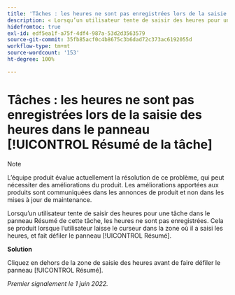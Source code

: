 ```yaml
---
title: 'Tâches : les heures ne sont pas enregistrées lors de la saisie des heures dans le panneau [!UICONTROL Résumé de la tâche]'
description: « Lorsqu’un utilisateur tente de saisir des heures pour une tâche dans le panneau Résumé de cette tâche, les heures ne sont pas enregistrées. Cela se produit lorsque l’utilisateur laisse le curseur dans la zone où il a saisi les heures, et fait défiler le panneau [!UICONTROL Résumé]. »
hidefromtoc: true
exl-id: edf5ea1f-a75f-4df4-987a-53d2d3563579
source-git-commit: 35fb85acf0c4b8675c3b6dad72c373ac6192055d
workflow-type: tm+mt
source-wordcount: '153'
ht-degree: 100%

---
```


# Tâches : les heures ne sont pas enregistrées lors de la saisie des heures dans le panneau [!UICONTROL Résumé de la tâche]

<!--Converted to story-->

>[!NOTE]
>
>L’équipe produit évalue actuellement la résolution de ce problème, qui peut nécessiter des améliorations du produit. Les améliorations apportées aux produits sont communiquées dans les annonces de produit et non dans les mises à jour de maintenance.

Lorsqu’un utilisateur tente de saisir des heures pour une tâche dans le panneau Résumé de cette tâche, les heures ne sont pas enregistrées. Cela se produit lorsque l’utilisateur laisse le curseur dans la zone où il a saisi les heures, et fait défiler le panneau [!UICONTROL Résumé].

**Solution**

Cliquez en dehors de la zone de saisie des heures avant de faire défiler le panneau [!UICONTROL Résumé].

_Premier signalement le 1 juin 2022._
